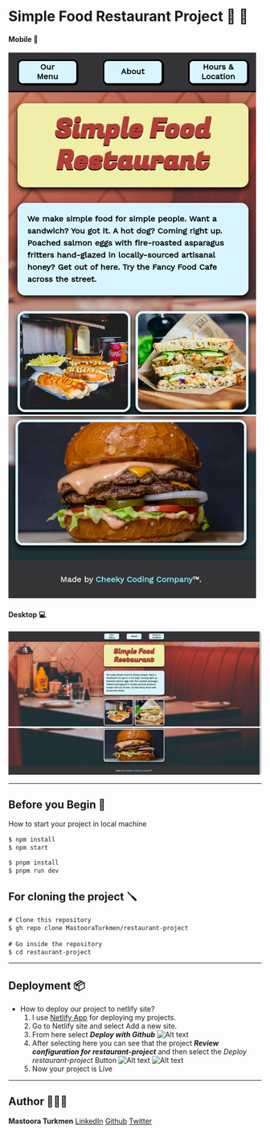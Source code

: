 # Simple Food Restaurant Project 🍔 🌭



#### Mobile 📱

![Alt text](./images/mobile-screenshot.png)
![Alt text](./images/mobile-screenshot-1..png)



#### Desktop 💻

![Alt text](./images/desktop-screenshot.png)
![Alt text](./images/desktop-screenshot-1.png)


------



## Before you Begin 🔨

How to start your project in local machine

```
$ npm install
$ npm start
````

```
$ pnpm install
$ pnpm run dev
```

## For cloning the project 🪛

```
# Clone this repository
$ gh repo clone MastooraTurkmen/restaurant-project

# Go inside the repository
$ cd restaurant-project

```

------

## Deployment 📦

+ How to deploy our project to netlify site?
   1. I use [Netlify App](https://app.netlify.com/) for deploying my projects.
   2. Go to Netlify site and select Add a new site.
   3. From here select **_Deploy with Github_**
       ![Alt text](./images/image.png)
   4. After selecting here you can see that the project **_Review configuration for restaurant-project_** and then select the _Deploy restaurant-project_ Button
       ![Alt text](./images/image-1.png)
       ![Alt text](./images/image-2.png)
   5. Now your project is Live



------


## Author 👩🏻‍💻 

**Mastoora Turkmen**  [LinkedIn](https://www.linkedin.com/in/mastoora-turkmen/) [Github](https://github.com/MastooraTurkmen/) 
[Twitter](https://twitter.com/MastooraJ22)
